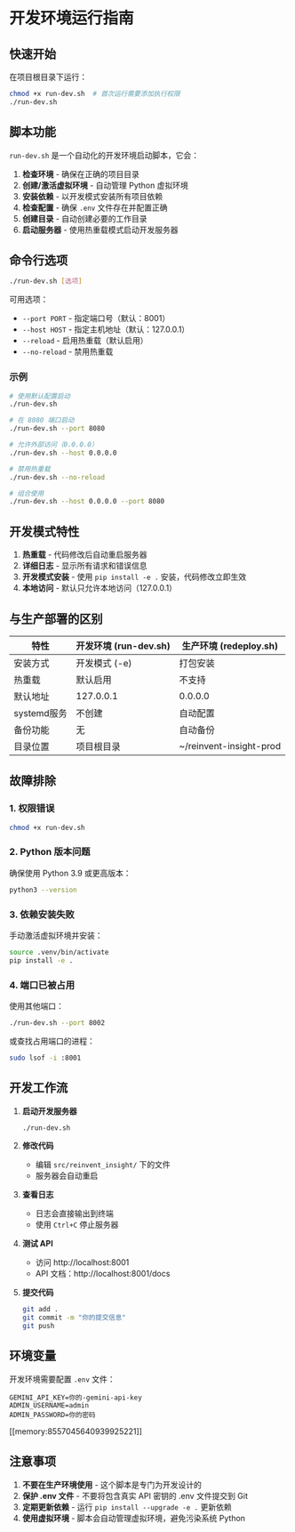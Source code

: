 # 开发环境运行指南

## 快速开始

在项目根目录下运行：

```bash
chmod +x run-dev.sh  # 首次运行需要添加执行权限
./run-dev.sh
```

## 脚本功能

`run-dev.sh` 是一个自动化的开发环境启动脚本，它会：

1. **检查环境** - 确保在正确的项目目录
2. **创建/激活虚拟环境** - 自动管理 Python 虚拟环境
3. **安装依赖** - 以开发模式安装所有项目依赖
4. **检查配置** - 确保 `.env` 文件存在并配置正确
5. **创建目录** - 自动创建必要的工作目录
6. **启动服务器** - 使用热重载模式启动开发服务器

## 命令行选项

```bash
./run-dev.sh [选项]
```

可用选项：
- `--port PORT` - 指定端口号（默认：8001）
- `--host HOST` - 指定主机地址（默认：127.0.0.1）
- `--reload` - 启用热重载（默认启用）
- `--no-reload` - 禁用热重载

### 示例

```bash
# 使用默认配置启动
./run-dev.sh

# 在 8080 端口启动
./run-dev.sh --port 8080

# 允许外部访问（0.0.0.0）
./run-dev.sh --host 0.0.0.0

# 禁用热重载
./run-dev.sh --no-reload

# 组合使用
./run-dev.sh --host 0.0.0.0 --port 8080
```

## 开发模式特性

1. **热重载** - 代码修改后自动重启服务器
2. **详细日志** - 显示所有请求和错误信息
3. **开发模式安装** - 使用 `pip install -e .` 安装，代码修改立即生效
4. **本地访问** - 默认只允许本地访问（127.0.0.1）

## 与生产部署的区别

| 特性 | 开发环境 (run-dev.sh) | 生产环境 (redeploy.sh) |
|------|----------------------|------------------------|
| 安装方式 | 开发模式 (-e) | 打包安装 |
| 热重载 | 默认启用 | 不支持 |
| 默认地址 | 127.0.0.1 | 0.0.0.0 |
| systemd服务 | 不创建 | 自动配置 |
| 备份功能 | 无 | 自动备份 |
| 目录位置 | 项目根目录 | ~/reinvent-insight-prod |

## 故障排除

### 1. 权限错误
```bash
chmod +x run-dev.sh
```

### 2. Python 版本问题
确保使用 Python 3.9 或更高版本：
```bash
python3 --version
```

### 3. 依赖安装失败
手动激活虚拟环境并安装：
```bash
source .venv/bin/activate
pip install -e .
```

### 4. 端口已被占用
使用其他端口：
```bash
./run-dev.sh --port 8002
```

或查找占用端口的进程：
```bash
sudo lsof -i :8001
```

## 开发工作流

1. **启动开发服务器**
   ```bash
   ./run-dev.sh
   ```

2. **修改代码**
   - 编辑 `src/reinvent_insight/` 下的文件
   - 服务器会自动重启

3. **查看日志**
   - 日志会直接输出到终端
   - 使用 `Ctrl+C` 停止服务器

4. **测试 API**
   - 访问 http://localhost:8001
   - API 文档：http://localhost:8001/docs

5. **提交代码**
   ```bash
   git add .
   git commit -m "你的提交信息"
   git push
   ```

## 环境变量

开发环境需要配置 `.env` 文件：

```env
GEMINI_API_KEY=你的-gemini-api-key
ADMIN_USERNAME=admin
ADMIN_PASSWORD=你的密码
```

[[memory:8557045640939925221]]

## 注意事项

1. **不要在生产环境使用** - 这个脚本是专门为开发设计的
2. **保护 .env 文件** - 不要将包含真实 API 密钥的 .env 文件提交到 Git
3. **定期更新依赖** - 运行 `pip install --upgrade -e .` 更新依赖
4. **使用虚拟环境** - 脚本会自动管理虚拟环境，避免污染系统 Python 